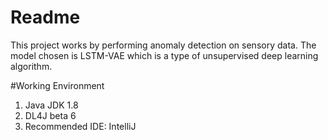 # Readme
This project works by performing anomaly detection on sensory data. 
The model chosen is LSTM-VAE which is a type of unsupervised deep learning algorithm.

#Working Environment
1. Java JDK 1.8
2. DL4J beta 6
3. Recommended IDE: IntelliJ
